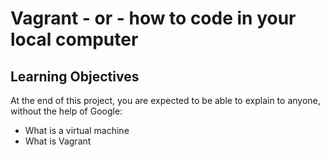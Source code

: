# Vagrant - or - how to code in your local computer
## Learning Objectives
At the end of this project, you are expected to be able to explain to anyone, without the help of Google:
* What is a virtual machine
* What is Vagrant


